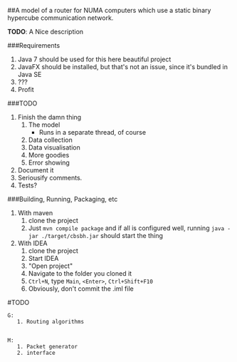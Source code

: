 ##A model of a router for NUMA computers which use a static binary hypercube communication network.

**TODO**: A Nice description


###Requirements
1. Java 7 should be used for this here beautiful project
2. JavaFX should be installed, but that's not an issue, since it's bundled in Java SE
3. ???
4. Profit


###TODO
1. Finish the damn thing
    1. The model
        - Runs in a separate thread, of course
    2. Data collection
    3. Data visualisation
    4. More goodies
    5. Error showing
2. Document it
3. Seriousify comments.
4. Tests?


###Building, Running, Packaging, etc

1. With maven
    1. clone the project
    2. Just `mvn compile package` and if all is configured well, running `java -jar ./target/cbsbh.jar` should start the thing
2. With IDEA
    1. clone the project
    2. Start IDEA
    3. "Open project"
    4. Navigate to the folder you cloned it
    5. `Ctrl+N`, type `Main`, `<Enter>`, `Ctrl+Shift+F10`
    6. Obviously, don't commit the .iml file



#TODO

    G:
       1. Routing algorithms


    M:
       1. Packet generator
       2. interface
